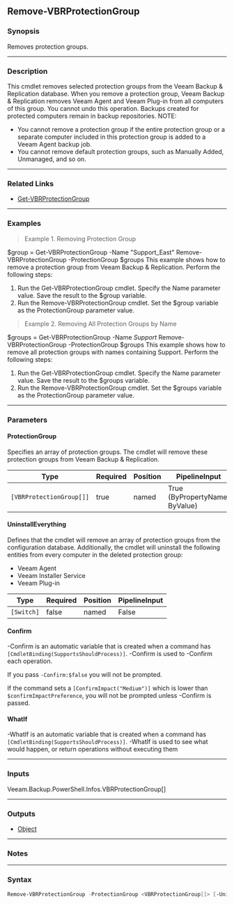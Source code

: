 Remove-VBRProtectionGroup
-------------------------

### Synopsis
Removes protection groups.

---

### Description

This cmdlet removes selected protection groups from the Veeam Backup & Replication database. When you remove a protection group, Veeam Backup & Replication removes Veeam Agent and Veeam Plug-in from all computers of this group. You cannot undo this operation. Backups created for protected computers remain in backup repositories.
NOTE:
- You cannot remove a protection group if the entire protection group or a separate computer included in this protection group is added to a Veeam Agent backup job.
- You cannot remove default protection groups, such as Manually Added, Unmanaged, and so on.

---

### Related Links
* [Get-VBRProtectionGroup](Get-VBRProtectionGroup)

---

### Examples
> Example 1. Removing Protection Group

$group = Get-VBRProtectionGroup -Name "Support_East"
Remove-VBRProtectionGroup -ProtectionGroup $groups
This example shows how to remove a protection group from Veeam Backup & Replication.
Perform the following steps:
1. Run the Get-VBRProtectionGroup cmdlet. Specify the Name parameter value. Save the result to the $group variable.
2. Run the Remove-VBRProtectionGroup cmdlet. Set the $group variable as the ProtectionGroup parameter value.
> Example 2. Removing All Protection Groups by Name

$groups = Get-VBRProtectionGroup -Name *Support*
Remove-VBRProtectionGroup -ProtectionGroup $groups
This example shows how to remove all protection groups with names containing Support.
Perform the following steps:
1. Run the Get-VBRProtectionGroup cmdlet. Specify the Name parameter value. Save the result to the $groups variable.
2. Run the Remove-VBRProtectionGroup cmdlet. Set the $groups variable as the ProtectionGroup parameter value.

---

### Parameters
#### **ProtectionGroup**
Specifies an array of protection groups. The cmdlet will remove these protection groups from Veeam Backup & Replication.

|Type                    |Required|Position|PipelineInput                 |
|------------------------|--------|--------|------------------------------|
|`[VBRProtectionGroup[]]`|true    |named   |True (ByPropertyName, ByValue)|

#### **UninstallEverything**
Defines that the cmdlet will remove an array of protection groups from the configuration database. Additionally, the cmdlet will uninstall the following entities from every computer in the deleted protection group:
* Veeam Agent
* Veeam Installer Service
* Veeam Plug-in

|Type      |Required|Position|PipelineInput|
|----------|--------|--------|-------------|
|`[Switch]`|false   |named   |False        |

#### **Confirm**
-Confirm is an automatic variable that is created when a command has ```[CmdletBinding(SupportsShouldProcess)]```.
-Confirm is used to -Confirm each operation.

If you pass ```-Confirm:$false``` you will not be prompted.

If the command sets a ```[ConfirmImpact("Medium")]``` which is lower than ```$confirmImpactPreference```, you will not be prompted unless -Confirm is passed.

#### **WhatIf**
-WhatIf is an automatic variable that is created when a command has ```[CmdletBinding(SupportsShouldProcess)]```.
-WhatIf is used to see what would happen, or return operations without executing them

---

### Inputs
Veeam.Backup.PowerShell.Infos.VBRProtectionGroup[]

---

### Outputs
* [Object](https://learn.microsoft.com/en-us/dotnet/api/System.Object)

---

### Notes

---

### Syntax
```PowerShell
Remove-VBRProtectionGroup -ProtectionGroup <VBRProtectionGroup[]> [-UninstallEverything] [-Confirm] [-WhatIf] [<CommonParameters>]
```
